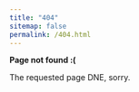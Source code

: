 ```yaml
---
title: "404"
sitemap: false
permalink: /404.html
---
```


__Page not found :(__

The requested page DNE, sorry.

